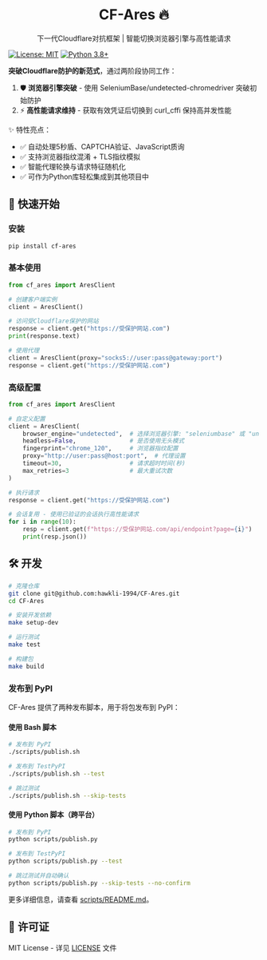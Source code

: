 <h1 align="center">CF-Ares 🔥</h1>
<p align="center">下一代Cloudflare对抗框架 | 智能切换浏览器引擎与高性能请求</p>

[![License: MIT](https://img.shields.io/badge/License-MIT-yellow.svg)](https://github.com/hawkli-1994/CF-Ares/blob/main/LICENSE)
[![Python 3.8+](https://img.shields.io/badge/python-3.8+-blue.svg)](https://www.python.org/downloads/)

**突破Cloudflare防护的新范式**，通过两阶段协同工作：
1. 🛡️ **浏览器引擎突破** - 使用 SeleniumBase/undetected-chromedriver 突破初始防护
2. ⚡ **高性能请求维持** - 获取有效凭证后切换到 curl_cffi 保持高并发性能

✨ 特性亮点：
- ✅ 自动处理5秒盾、CAPTCHA验证、JavaScript质询
- ✅ 支持浏览器指纹混淆 + TLS指纹模拟
- ✅ 智能代理轮换与请求特征随机化
- ✅ 可作为Python库轻松集成到其他项目中

## 🚀 快速开始

### 安装

```bash
pip install cf-ares
```

### 基本使用

```python
from cf_ares import AresClient

# 创建客户端实例
client = AresClient()

# 访问受Cloudflare保护的网站
response = client.get("https://受保护网站.com")
print(response.text)

# 使用代理
client = AresClient(proxy="socks5://user:pass@gateway:port")
response = client.get("https://受保护网站.com")
```

### 高级配置

```python
from cf_ares import AresClient

# 自定义配置
client = AresClient(
    browser_engine="undetected",  # 选择浏览器引擎: "seleniumbase" 或 "undetected"
    headless=False,               # 是否使用无头模式
    fingerprint="chrome_120",     # 浏览器指纹配置
    proxy="http://user:pass@host:port",  # 代理设置
    timeout=30,                   # 请求超时时间(秒)
    max_retries=3                 # 最大重试次数
)

# 执行请求
response = client.get("https://受保护网站.com")

# 会话复用 - 使用已验证的会话执行高性能请求
for i in range(10):
    resp = client.get(f"https://受保护网站.com/api/endpoint?page={i}")
    print(resp.json())
```

## 🛠️ 开发

```bash
# 克隆仓库
git clone git@github.com:hawkli-1994/CF-Ares.git
cd CF-Ares

# 安装开发依赖
make setup-dev

# 运行测试
make test

# 构建包
make build
```

### 发布到 PyPI

CF-Ares 提供了两种发布脚本，用于将包发布到 PyPI：

#### 使用 Bash 脚本

```bash
# 发布到 PyPI
./scripts/publish.sh

# 发布到 TestPyPI
./scripts/publish.sh --test

# 跳过测试
./scripts/publish.sh --skip-tests
```

#### 使用 Python 脚本（跨平台）

```bash
# 发布到 PyPI
python scripts/publish.py

# 发布到 TestPyPI
python scripts/publish.py --test

# 跳过测试并自动确认
python scripts/publish.py --skip-tests --no-confirm
```

更多详细信息，请查看 [scripts/README.md](scripts/README.md)。

## 📄 许可证

MIT License - 详见 [LICENSE](LICENSE) 文件